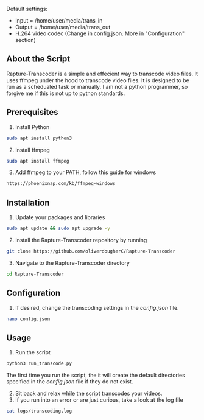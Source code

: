 Default settings:

* Input = /home/user/media/trans_in
* Output = /home/user/media/trans_out
* H.264 video codec (Change in config.json. More in "Configuration" section)

<!-- ABOUT THE SCRIPT -->
## About the Script

Rapture-Transcoder is a simple and effecient way to transcode video files. It uses ffmpeg under the hood to transcode video files. It is designed to be run as a schedualed task or manually. I am not a python programmer, so forgive me if this is not up to python standards.


<!-- PREREQUISITES -->
## Prerequisites

1. Install Python
```sh
sudo apt install python3
```
2. Install ffmpeg
```sh
sudo apt install ffmpeg
```
3. Add ffmpeg to your PATH, follow this guide for windows
```sh
https://phoenixnap.com/kb/ffmpeg-windows
```

<!-- INSTALLATION -->
## Installation

1. Update your packages and libraries
```sh
sudo apt update && sudo apt upgrade -y
```

2. Install the Rapture-Transcoder repository by running 
```sh
git clone https://github.com/oliverdougherC/Rapture-Transcoder
```
3. Navigate to the Rapture-Transcoder directory
```sh
cd Rapture-Transcoder
```

<!-- CONFIGURATION -->
## Configuration

1. If desired, change the transcoding settings in the *config.json* file. 
```sh
nano config.json
```


<!-- USAGE -->
## Usage

1. Run the script
```sh
python3 run_transcode.py
```
The first time you run the script, the it will create the default directories specified in the *config.json* file if they do not exist.

2. Sit back and relax while the script transcodes your videos.
3. If you run into an error or are just curious, take a look at the log file
```sh
cat logs/transcoding.log
```


